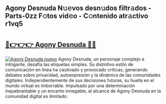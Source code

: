 ## Agony Desnuda N𝚞𝚎vos desn𝚞dos filtr𝚊dos - Parts-0zz F𝚘tos vid𝚎o - C𝚘ntenido atr𝚊ctivo r1vq5

# <h2><a href="http://mb5c8c7.tromn.icu/?c=Agony+Desnuda">🔗👉👉👉 Agony Desnuda 🔗🔗</a></h2>

[![Agony Desnuda nuevo](https://i.imgur.com/pEAQMta.gif)](http://mb5c8c7.tromn.icu/?c=Agony+Desnuda)
Agony Desnuda, un personaje complejo e intrigante, desafía las etiquetas simples. Su distintivo estilo de comunicación en línea ha cautivado y provocado críticas, generando debates sobre privacidad, autoexpresión y la dinámica de las comunidades digitales. Independientemente de sus decisiones futuras, su huella en el mundo virtual es imborrable. Impulsado por una determinación inquebrantable y un encanto innegable, el alcance de Agony Desnuda en la comunidad digital es ilimitado.
